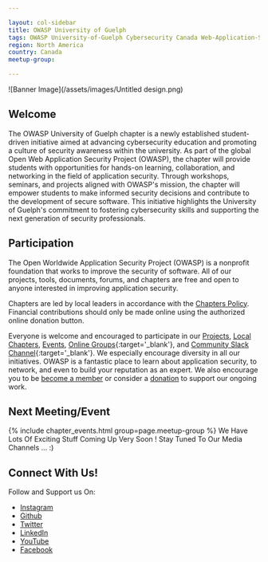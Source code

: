 ```yaml
---

layout: col-sidebar
title: OWASP University of Guelph
tags: OWASP University-of-Guelph Cybersecurity Canada Web-Application-Security Student-Chapter MCTI MCLC Rudraksh Gupta Ali Dehghantanha
region: North America
country: Canada
meetup-group: 

---
```



![Banner Image](/assets/images/Untitled design.png)

## Welcome
The OWASP University of Guelph chapter is a newly established student-driven initiative aimed at advancing cybersecurity education and promoting a culture of security awareness within the university. As part of the global Open Web Application Security Project (OWASP), the chapter will provide students with opportunities for hands-on learning, collaboration, and networking in the field of application security. Through workshops, seminars, and projects aligned with OWASP's mission, the chapter will empower students to make informed security decisions and contribute to the development of secure software. This initiative highlights the University of Guelph's commitment to fostering cybersecurity skills and supporting the next generation of security professionals.


## Participation
The Open Worldwide Application Security Project (OWASP) is a nonprofit foundation that works to improve the security of software. All of our projects, tools, documents, forums, and chapters are free and open to anyone interested in improving application security. 

Chapters are led by local leaders in accordance with the [Chapters Policy](/www-policy/operational/chapters). Financial contributions should only be made online using the authorized online donation button. 

Everyone is welcome and encouraged to participate in our [Projects](/projects/), [Local Chapters](/chapters/), [Events](/events/), [Online Groups](https://groups.google.com/a/owasp.com/){:target='_blank'}, and [Community Slack Channel](https://owasp.slack.com/){:target='_blank'}. We especially encourage diversity in all our initiatives. OWASP is a fantastic place to learn about application security, to network, and even to build your reputation as an expert. We also encourage you to be [become a member](/membership/) or consider a [donation](/donate/) to support our ongoing work.

Next Meeting/Event <!-- You should keep this section as it will populate your meetup events -->
---------------------
{% include chapter_events.html group=page.meetup-group %}
We Have Lots Of Exciting Stuff Coming Up Very Soon ! Stay Tuned To Our Media Channels … :)

## Connect With Us!
Follow and Support us On:

- [Instagram](https://www.instagram.com/yourusername)
- [Github](https://github.com/yourusername)
- [Twitter](https://twitter.com/yourusername)
- [LinkedIn](https://www.linkedin.com/in/yourusername)
- [YouTube](https://www.youtube.com/c/yourusername)
- [Facebook](https://www.facebook.com/yourusername)


